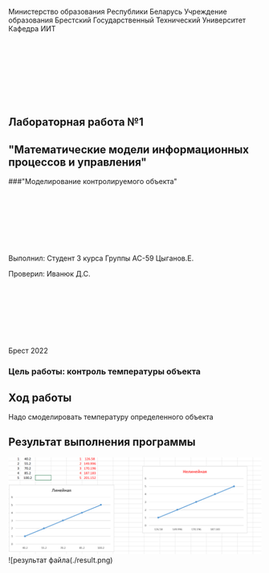 Министерство образования Республики Беларусь
Учреждение образования Брестский Государственный Технический Университет
Кафедра ИИТ
<br/><br/><br/><br/><br/><br/><br/><br/><br/>
## Лабораторная работа №1
## "Математические модели информационных процессов и управления"
###"Моделирование контролируемого объекта"
<br/><br/><br/><br/><br/><br/><br/><br/><br/>
Выполнил:
Студент 3 курса
Группы АС-59
Цыганов.Е.

Проверил:
Иванюк Д.С.
<br/><br/><br/><br/><br/><br/><br/><br/><br/>
Брест 2022

### Цель работы: контроль температуры объекта
## Ход работы 
Надо смоделировать температуру определенного объекта
## Результат выполнения программы

![модели](./graph.png)
![результат файла(./result.png)
